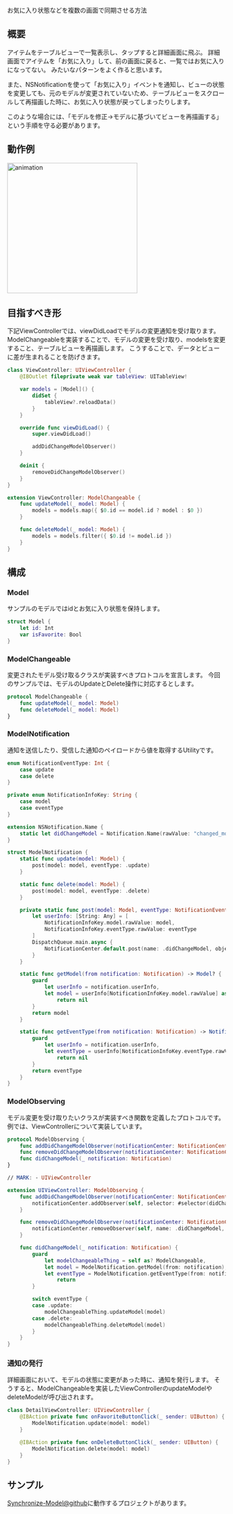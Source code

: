 お気に入り状態などを複数の画面で同期させる方法

## 概要
アイテムをテーブルビューで一覧表示し、タップすると詳細画面に飛ぶ。
詳細画面でアイテムを「お気に入り」して、前の画面に戻ると、一覧ではお気に入りになってない。
みたいなパターンをよく作ると思います。

また、NSNotificationを使って「お気に入り」イベントを通知し、ビューの状態を変更しても、元のモデルが変更されていないため、テーブルビューをスクロールして再描画した時に、お気に入り状態が戻ってしまったりします。

このような場合には、「モデルを修正→モデルに基づいてビューを再描画する」という手順を守る必要があります。

## 動作例
<img src="https://github.com/ayakix/Synchronize-Model/raw/master/images/animation.gif" alt="animation" width="300">

## 目指すべき形
下記ViewControllerでは、viewDidLoadでモデルの変更通知を受け取ります。
ModelChangeableを実装することで、モデルの変更を受け取り、modelsを変更すること、テーブルビューを再描画します。
こうすることで、データとビューに差が生まれることを防げきます。

```swift
class ViewController: UIViewController {
    @IBOutlet fileprivate weak var tableView: UITableView!

    var models = [Model]() {
        didSet {
            tableView?.reloadData()
        }
    }

    override func viewDidLoad() {
        super.viewDidLoad()

        addDidChangeModelObserver()
    }

    deinit {
        removeDidChangeModelObserver()
    }
}

extension ViewController: ModelChangeable {
    func updateModel(_ model: Model) {
        models = models.map({ $0.id == model.id ? model : $0 })
    }

    func deleteModel(_ model: Model) {
        models = models.filter({ $0.id != model.id })
    }
}
```

## 構成
### Model
サンプルのモデルではidとお気に入り状態を保持します。

```swift
struct Model {
    let id: Int
    var isFavorite: Bool
}
```

### ModelChangeable
変更されたモデル受け取るクラスが実装すべきプロトコルを宣言します。
今回のサンプルでは、モデルのUpdateとDelete操作に対応するとします。

```swift
protocol ModelChangeable {
    func updateModel(_ model: Model)
    func deleteModel(_ model: Model)
}
```

### ModelNotification
通知を送信したり、受信した通知のペイロードから値を取得するUtilityです。

```swift
enum NotificationEventType: Int {
    case update
    case delete
}

private enum NotificationInfoKey: String {
    case model
    case eventType
}

extension NSNotification.Name {
    static let didChangeModel = Notification.Name(rawValue: "changed_model")
}

struct ModelNotification {
    static func update(model: Model) {
        post(model: model, eventType: .update)
    }

    static func delete(model: Model) {
        post(model: model, eventType: .delete)
    }

    private static func post(model: Model, eventType: NotificationEventType) {
        let userInfo: [String: Any] = [
            NotificationInfoKey.model.rawValue: model,
            NotificationInfoKey.eventType.rawValue: eventType
        ]
        DispatchQueue.main.async {
            NotificationCenter.default.post(name: .didChangeModel, object: nil, userInfo: userInfo)
        }
    }

    static func getModel(from notification: Notification) -> Model? {
        guard
            let userInfo = notification.userInfo,
            let model = userInfo[NotificationInfoKey.model.rawValue] as? Model else {
                return nil
        }
        return model
    }

    static func getEventType(from notification: Notification) -> NotificationEventType? {
        guard
            let userInfo = notification.userInfo,
            let eventType = userInfo[NotificationInfoKey.eventType.rawValue] as? NotificationEventType else {
                return nil
        }
        return eventType
    }
}
```

### ModelObserving
モデル変更を受け取りたいクラスが実装すべき関数を定義したプロトコルです。
例では、ViewControllerについて実装しています。

```swift
protocol ModelObserving {
    func addDidChangeModelObserver(notificationCenter: NotificationCenter)
    func removeDidChangeModelObserver(notificationCenter: NotificationCenter)
    func didChangeModel(_ notification: Notification)
}

// MARK: - UIViewController

extension UIViewController: ModelObserving {
    func addDidChangeModelObserver(notificationCenter: NotificationCenter = NotificationCenter.default) {
        notificationCenter.addObserver(self, selector: #selector(didChangeModel(_:)), name: .didChangeModel, object: nil)
    }

    func removeDidChangeModelObserver(notificationCenter: NotificationCenter = NotificationCenter.default) {
        notificationCenter.removeObserver(self, name: .didChangeModel, object: nil)
    }

    func didChangeModel(_ notification: Notification) {
        guard
            let modelChangeableThing = self as? ModelChangeable,
            let model = ModelNotification.getModel(from: notification),
            let eventType = ModelNotification.getEventType(from: notification) else {
                return
        }

        switch eventType {
        case .update:
            modelChangeableThing.updateModel(model)
        case .delete:
            modelChangeableThing.deleteModel(model)
        }
    }
}
```

### 通知の発行
詳細画面において、モデルの状態に変更があった時に、通知を発行します。
そうすると、ModelChangeableを実装したViewControllerのupdateModelやdeleteModelが呼び出されます。

```swift
class DetailViewController: UIViewController {    
    @IBAction private func onFavoriteButtonClick(_ sender: UIButton) {
        ModelNotification.update(model: model)
    }

    @IBAction private func onDeleteButtonClick(_ sender: UIButton) {
        ModelNotification.delete(model: model)
    }
}
```

## サンプル
[Synchronize-Model@github](https://github.com/ayakix/Synchronize-Model)に動作するプロジェクトがあります。
